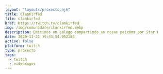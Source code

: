 ```yaml
---
layout: "layouts/proxecto.njk"
title: ClanKirfed
file: clankirfed
href: https://twitch.tv/clankirfed
img: /img/comunidade/clankirfed.webp
description: Emitimos en galego compartindo as nosas paixóns por Star Wars, os paxaros,
date: 2020-11-21 19:43:54.952154
active: false
platform: twitch
type: proxecto
tags:
  - twitch
  - videoxogos
---
```


